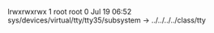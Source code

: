 lrwxrwxrwx 1 root root 0 Jul 19 06:52 sys/devices/virtual/tty/tty35/subsystem -> ../../../../class/tty

